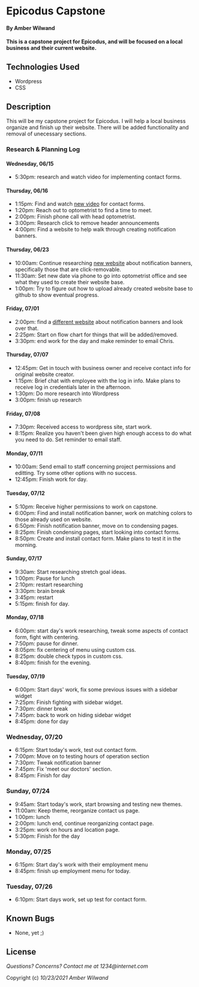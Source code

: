 # Epicodus Capstone

#### By **Amber Wilwand**

#### This is a capstone project for Epicodus, and will be focused on a local business and their current website.

## Technologies Used

- Wordpress
- CSS


## Description

This will be my capstone project for Epicodus. I will help a local business organize and finish up their website. There will be added functionality and removal of unecessary sections.

### Research & Planning Log

#### Wednesday, 06/15

- 5:30pm: research and watch video for implementing contact forms.

#### Thursday, 06/16

- 1:15pm: Find and watch [new video](https://www.youtube.com/watch?v=kZONy9DCOUY) for contact forms.
- 1:20pm: Reach out to optometrist to find a time to meet.
- 2:00pm: Finish phone call with head optometrist.
- 3:00pm: Research click to remove header announcements
- 4:00pm: Find a website to help walk through creating notification banners.

#### Thursday, 06/23
- 10:00am: Continue researching [new website](https://userguiding.com/blog/website-notification-banner/) about notification banners, specifically those that are click-removable.
- 11:30am: Set new date via phone to go into optometrist office and see what they used to create their website base.
- 1:00pm: Try to figure out how to upload already created website base to github to show eventual progress.

#### Friday, 07/01

- 2:00pm: find a [different website](https://www.convertflow.com/campaigns/website-notification-bars) about notification banners and look over that.
- 2:25pm: Start on flow chart for things that will be added/removed.
- 3:30pm: end work for the day and make reminder to email Chris.

#### Thursday, 07/07

- 12:45pm: Get in touch with business owner and receive contact info for original website creator.
- 1:15pm: Brief chat with employee with the log in info. Make plans to receive log in credentials later in the afternoon.
- 1:30pm: Do more research into Wordpress
- 3:00pm: finish up research

#### Friday, 07/08

- 7:30pm: Received access to wordpress site, start work.
- 8:15pm: Realize you haven't been given high enough access to do what you need to do. Set reminder to email staff.

#### Monday, 07/11

- 10:00am: Send email to staff concerning project permissions and editting. Try some other options with no success. 
- 12:45pm: Finish work for day.

#### Tuesday, 07/12

- 5:10pm: Receive higher permissions to work on capstone.
- 6:00pm: Find and install notification banner, work on matching colors to those already used on website.
- 6:50pm: Finish notification banner, move on to condensing pages.
- 8:25pm: Finish condensing pages, start looking into contact forms.
- 8:50pm: Create and install contact form. Make plans to test it in the morning.

#### Sunday, 07/17

- 9:30am: Start researching stretch goal ideas.
- 1:00pm: Pause for lunch
- 2:10pm: restart researching
- 3:30pm: brain break
- 3:45pm: restart
- 5:15pm: finish for day.

#### Monday, 07/18
- 6:00pm: start day's work researching, tweak some aspects of contact form, fight with centering.
- 7:50pm: pause for dinner.
- 8:05pm: fix centering of menu using custom css.
- 8:25pm: double check typos in custom css.
- 8:40pm: finish for the evening.

#### Tuesday, 07/19

- 6:00pm: Start days' work, fix some previous issues with a sidebar widget
- 7:25pm: Finish fighting with sidebar widget.
- 7:30pm: dinner break
- 7:45pm: back to work on hiding sidebar widget
- 8:45pm: done for day

### Wednesday, 07/20

- 6:15pm: Start today's work, test out contact form.
- 7:00pm: Move on to testing hours of operation section
- 7:30pm: Tweak notification banner
- 7:45pm: Fix 'meet our doctors' section.
- 8:45pm: Finish for day

### Sunday, 07/24

- 9:45am: Start today's work, start browsing and testing new themes.
- 11:00am: Keep theme, reorganize contact us page.
- 1:00pm: lunch
- 2:00pm: lunch end, continue reorganizing contact page.
- 3:25pm: work on hours and location page.
- 5:30pm: Finish for the day 

### Monday, 07/25

- 6:15pm: Start day's work with their employment menu
- 8:45pm: finish up employment menu for today.

### Tuesday, 07/26

- 6:10pm: Start days work, set up test for contact form.

## Known Bugs

- None, yet ;)

## License

_Questions? Concerns? Contact me at 1234@internet.com_

Copyright (c) _10/23/2021_ _Amber Wilwand_
